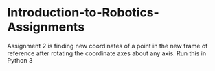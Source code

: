 # Introduction-to-Robotics-Assignments
Assignment 2 is finding new coordinates of a point in the new frame of reference after rotating the coordinate axes about any axis. Run this in Python 3
